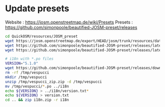 # Update presets

Website : https://josm.openstreetmap.de/wiki/Presets
Presets : https://github.com/simonpoole/beautified-JOSM-preset/releases

```bash
cd QuickOSM/resources/JOSM_preset
wget https://josm.openstreetmap.de/export/HEAD/josm/trunk/resources/data/defaultpresets.xml -O defaultpresets.xml
wget https://github.com/simonpoole/beautified-JOSM-preset/releases/latest/download/josm_preset.xml -O josm_preset.xml
wget https://github.com/simonpoole/beautified-JOSM-preset/releases/latest/download/josm_preset_orig_icons.xml -O josm_preset_orig_icons.xml

# i18n with *.po files
VERSION="5.1.0"
wget https://github.com/simonpoole/beautified-JOSM-preset/releases/download/${VERSION}/vespucci_zip.zip -O /tmp/vespucci_zip.zip
rm -rf /tmp/vespucci
mkdir /tmp/vespucci
unzip /tmp/vespucci_zip.zip -d /tmp/vespucci
mv /tmp/vespucci/*.po ../i18n
echo ${VERSION} > ../i18n/version.txt*
echo ${VERSION} > version.txt
cd .. && zip i18n.zip -r i18n
```
